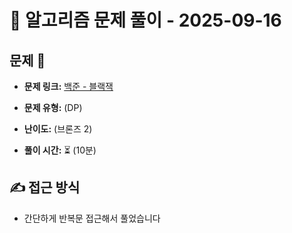 # 📝 알고리즘 문제 풀이 - 2025-09-16

## 문제 📖

- **문제 링크:** [백준 - 블랙잭 ](https://www.acmicpc.net/problem/2798)

- **문제 유형:** (DP)

- **난이도:** (브론즈 2)

- **풀이 시간:** ⏳ (10분)

## ✍ 접근 방식

- 간단하게 반복문 접근해서 풀었습니다

